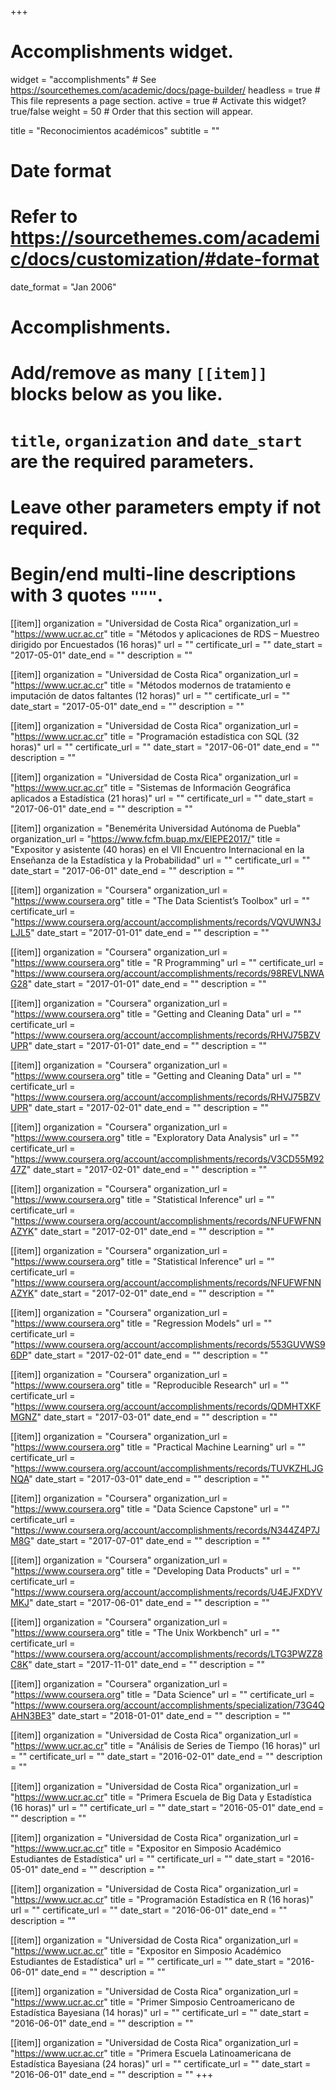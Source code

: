 +++
# Accomplishments widget.
widget = "accomplishments"  # See https://sourcethemes.com/academic/docs/page-builder/
headless = true  # This file represents a page section.
active = true  # Activate this widget? true/false
weight = 50  # Order that this section will appear.

title = "Reconocimientos académicos"
subtitle = ""

# Date format
#   Refer to https://sourcethemes.com/academic/docs/customization/#date-format
date_format = "Jan 2006"

# Accomplishments.
#   Add/remove as many `[[item]]` blocks below as you like.
#   `title`, `organization` and `date_start` are the required parameters.
#   Leave other parameters empty if not required.
#   Begin/end multi-line descriptions with 3 quotes `"""`.

[[item]]
  organization = "Universidad de Costa Rica"
  organization_url = "https://www.ucr.ac.cr"
  title = "Métodos y aplicaciones de RDS – Muestreo dirigido por Encuestados (16 horas)"
  url = ""
  certificate_url = ""
  date_start = "2017-05-01"
  date_end = ""
  description = ""

[[item]]
  organization = "Universidad de Costa Rica"
  organization_url = "https://www.ucr.ac.cr"
  title = "Métodos modernos de tratamiento e imputación de datos faltantes (12 horas)"
  url = ""
  certificate_url = ""
  date_start = "2017-05-01"
  date_end = ""
  description = ""

[[item]]
  organization = "Universidad de Costa Rica"
  organization_url = "https://www.ucr.ac.cr"
  title = "Programación estadística con SQL (32 horas)"
  url = ""
  certificate_url = ""
  date_start = "2017-06-01"
  date_end = ""
  description = ""

[[item]]
  organization = "Universidad de Costa Rica"
  organization_url = "https://www.ucr.ac.cr"
  title = "Sistemas de Información Geográfica aplicados a Estadística (21 horas)"
  url = ""
  certificate_url = ""
  date_start = "2017-06-01"
  date_end = ""
  description = ""

[[item]]
  organization = "Benemérita Universidad Autónoma de Puebla"
  organization_url = "https://www.fcfm.buap.mx/EIEPE2017/"
  title = "Expositor y asistente (40 horas) en el VII Encuentro Internacional en la Enseñanza de la Estadística y la Probabilidad"
  url = ""
  certificate_url = ""
  date_start = "2017-06-01"
  date_end = ""
  description = ""

[[item]]
  organization = "Coursera"
  organization_url = "https://www.coursera.org"
  title = "The Data Scientist’s Toolbox"
  url = ""
  certificate_url = "https://www.coursera.org/account/accomplishments/records/VQVUWN3JLJL5"
  date_start = "2017-01-01"
  date_end = ""
  description = ""
  
[[item]]
  organization = "Coursera"
  organization_url = "https://www.coursera.org"
  title = "R Programming"
  url = ""
  certificate_url = "https://www.coursera.org/account/accomplishments/records/98REVLNWAG28"
  date_start = "2017-01-01"
  date_end = ""
  description = ""

[[item]]
  organization = "Coursera"
  organization_url = "https://www.coursera.org"
  title = "Getting and Cleaning Data"
  url = ""
  certificate_url = "https://www.coursera.org/account/accomplishments/records/RHVJ75BZVUPR"
  date_start = "2017-01-01"
  date_end = ""
  description = ""

[[item]]
  organization = "Coursera"
  organization_url = "https://www.coursera.org"
  title = "Getting and Cleaning Data"
  url = ""
  certificate_url = "https://www.coursera.org/account/accomplishments/records/RHVJ75BZVUPR"
  date_start = "2017-02-01"
  date_end = ""
  description = ""

[[item]]
  organization = "Coursera"
  organization_url = "https://www.coursera.org"
  title = "Exploratory Data Analysis"
  url = ""
  certificate_url = "https://www.coursera.org/account/accomplishments/records/V3CD55M9247Z"
  date_start = "2017-02-01"
  date_end = ""
  description = ""

[[item]]
  organization = "Coursera"
  organization_url = "https://www.coursera.org"
  title = "Statistical Inference"
  url = ""
  certificate_url = "https://www.coursera.org/account/accomplishments/records/NFUFWFNNAZYK"
  date_start = "2017-02-01"
  date_end = ""
  description = ""

[[item]]
  organization = "Coursera"
  organization_url = "https://www.coursera.org"
  title = "Statistical Inference"
  url = ""
  certificate_url = "https://www.coursera.org/account/accomplishments/records/NFUFWFNNAZYK"
  date_start = "2017-02-01"
  date_end = ""
  description = ""

[[item]]
  organization = "Coursera"
  organization_url = "https://www.coursera.org"
  title = "Regression Models"
  url = ""
  certificate_url = "https://www.coursera.org/account/accomplishments/records/553GUVWS96DP"
  date_start = "2017-02-01"
  date_end = ""
  description = ""

[[item]]
  organization = "Coursera"
  organization_url = "https://www.coursera.org"
  title = "Reproducible Research"
  url = ""
  certificate_url = "https://www.coursera.org/account/accomplishments/records/QDMHTXKFMGNZ"
  date_start = "2017-03-01"
  date_end = ""
  description = ""

[[item]]
  organization = "Coursera"
  organization_url = "https://www.coursera.org"
  title = "Practical Machine Learning"
  url = ""
  certificate_url = "https://www.coursera.org/account/accomplishments/records/TUVKZHLJGNQA"
  date_start = "2017-03-01"
  date_end = ""
  description = ""

[[item]]
  organization = "Coursera"
  organization_url = "https://www.coursera.org"
  title = "Data Science Capstone"
  url = ""
  certificate_url = "https://www.coursera.org/account/accomplishments/records/N344Z4P7JM8G"
  date_start = "2017-07-01"
  date_end = ""
  description = ""

[[item]]
  organization = "Coursera"
  organization_url = "https://www.coursera.org"
  title = "Developing Data Products"
  url = ""
  certificate_url = "https://www.coursera.org/account/accomplishments/records/U4EJFXDYVMKJ"
  date_start = "2017-06-01"
  date_end = ""
  description = ""

[[item]]
  organization = "Coursera"
  organization_url = "https://www.coursera.org"
  title = "The Unix Workbench"
  url = ""
  certificate_url = "https://www.coursera.org/account/accomplishments/records/LTG3PWZZ8C8K"
  date_start = "2017-11-01"
  date_end = ""
  description = ""
  
[[item]]
  organization = "Coursera"
  organization_url = "https://www.coursera.org"
  title = "Data Science"
  url = ""
  certificate_url = "https://www.coursera.org/account/accomplishments/specialization/73G4QAHN3BE3"
  date_start = "2018-01-01"
  date_end = ""
  description = ""
  
[[item]]
  organization = "Universidad de Costa Rica"
  organization_url = "https://www.ucr.ac.cr"
  title = "Análisis de Series de Tiempo (16 horas)"
  url = ""
  certificate_url = ""
  date_start = "2016-02-01"
  date_end = ""
  description = ""

[[item]]
  organization = "Universidad de Costa Rica"
  organization_url = "https://www.ucr.ac.cr"
  title = "Primera Escuela de Big Data y Estadística (16 horas)"
  url = ""
  certificate_url = ""
  date_start = "2016-05-01"
  date_end = ""
  description = ""

[[item]]
  organization = "Universidad de Costa Rica"
  organization_url = "https://www.ucr.ac.cr"
  title = "Expositor en Simposio Académico Estudiantes de Estadística"
  url = ""
  certificate_url = ""
  date_start = "2016-05-01"
  date_end = ""
  description = ""

[[item]]
  organization = "Universidad de Costa Rica"
  organization_url = "https://www.ucr.ac.cr"
  title = "Programación Estadística en R (16 horas)"
  url = ""
  certificate_url = ""
  date_start = "2016-06-01"
  date_end = ""
  description = ""

[[item]]
  organization = "Universidad de Costa Rica"
  organization_url = "https://www.ucr.ac.cr"
  title = "Expositor en Simposio Académico Estudiantes de Estadística"
  url = ""
  certificate_url = ""
  date_start = "2016-06-01"
  date_end = ""
  description = ""

[[item]]
  organization = "Universidad de Costa Rica"
  organization_url = "https://www.ucr.ac.cr"
  title = "Primer Simposio Centroamericano de Estadística Bayesiana (14 horas)"
  url = ""
  certificate_url = ""
  date_start = "2016-06-01"
  date_end = ""
  description = ""
  
[[item]]
  organization = "Universidad de Costa Rica"
  organization_url = "https://www.ucr.ac.cr"
  title = "Primera Escuela Latinoamericana de Estadística Bayesiana (24 horas)"
  url = ""
  certificate_url = ""
  date_start = "2016-06-01"
  date_end = ""
  description = ""
+++
